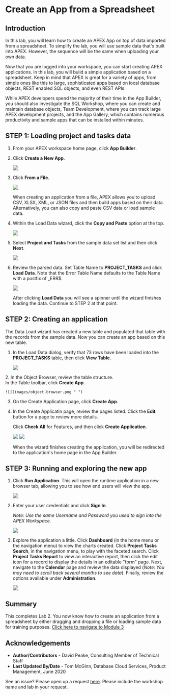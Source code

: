 # Create an App from a Spreadsheet

## Introduction

In this lab, you will learn how to create an APEX App on top of data imported from a spreadsheet. To simplify the lab, you will use sample data that's built into APEX. However, the sequence will be the same when uploading your own data.

Now that you are logged into your workspace, you can start creating APEX applications. In this lab, you will build a simple application based on a spreadsheet. Keep in mind that APEX is great for a variety of apps, from simple ones like this to large, sophisticated apps based on local database objects, REST enabled SQL objects, and even REST APIs.

While APEX developers spend the majority of their time in the App Builder, you should also investigate the SQL Workshop, where you can create and maintain database objects, Team Development, where you can track large APEX development projects, and the App Gallery, which contains numerous productivity and sample apps that can be installed within minutes.

## **STEP 1**: Loading project and tasks data  

1.  From your APEX workspace home page, click **App Builder**.
2.  Click **Create a New App**.

    ![](images/create-a-new-app.png " ")

3.  Click **From a File**.

    ![](images/from-a-file.png " ")

    When creating an application from a file, APEX allows you to upload CSV, XLSX, XML, or JSON files and then build apps based on their data. Alternatively, you can also copy and paste CSV data or load sample data.

4.  Within the Load Data wizard, click the **Copy and Paste** option at the top.

    ![](images/copy-paste.png " ")

5. Select **Project and Tasks** from the sample data set list and then click **Next**.

    ![](images/copy-paste-projects-tasks.png " ")

5.  Review the parsed data. Set Table Name to **PROJECT_TASKS** and click **Load Data**. Note that the Error Table Name defaults to the Table Name with a postfix of \_ERR$.

    ![](images/new-table-name.png " ")

    After clicking **Load Data** you will see a spinner until the wizard finishes loading the data. Continue to STEP 2 at that point.

## **STEP 2**: Creating an application

The Data Load wizard has created a new table and populated that table with the records from the sample data. Now you can create an app based on this new table.

1.  In the Load Data dialog, verify that 73 rows have been loaded into the **PROJECT_TASKS** table, then click **View Table**.

    ![](images/continue-to-view-object.png " ")

[//]: # (click **Create Application**. )
[//]: # (images/continue-to-create-application-wizard.png " ")

[//]: # (Remove Steps 2 and 3)
2. In the Object Browser, review the table structure.   
    In the Table toolbar, click **Create App**.

    ![](images/object-browser.png " ")

3. On the Create Application page, click **Create App**.

2. In the Create Applicatin page, review the pages listed. Click the **Edit** button for a page to review more details.

    Click **Check All** for Features, and then click **Create Application**.

    ![](images/name-for-application.png " ")
    ![](images/create-application.png " ")

    When the wizard finishes creating the application, you will be redirected to the application's home page in the App Builder.

## **STEP 3**: Running and exploring the new app

1.  Click **Run Application**. This will open the runtime application in a new browser tab, allowing you to see how end users will view the app.

    ![](images/run-application.png " ")

2.  Enter your user credentials and click **Sign In**.

    *Note: Use the same Username and Password you used to sign into the APEX Workspace.*

    ![](images/sign-in.png " ")

3.  Explore the application a little. Click **Dashboard** (in the home menu or the navigation menu) to view the charts created. Click **Project Tasks Search**, in the navigation menu, to play with the faceted search. Click **Project Tasks Report** to view an interactive report, then click the edit icon for a record to display the details in an editable "form" page. Next, navigate to the **Calendar** page and review the data displayed (*Note: You may need to scroll back several months to see data*). Finally, review the options available under **Administration**.

    ![](images/new-app.png " ")

## **Summary**

This completes Lab 2. You now know how to create an application from a spreadsheet by either dragging and dropping a file or loading sample data for training purposes. [Click here to navigate to Module 3](?lab=lab-3-improve-faceted-search)

## **Acknowledgements**

 - **Author/Contributors** -  David Peake, Consulting Member of Technical Staff
 - **Last Updated By/Date** - Tom McGinn, Database Cloud Services, Product Management, June 2020

See an issue? Please open up a request [here](https://github.com/oracle/learning-library/issues). Please include the workshop name and lab in your request.
